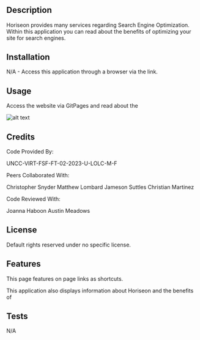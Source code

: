 # <Horiseon>

## Description

Horiseon provides many services regarding Search Engine Optimization. Within this application you can read about the benefits of optimizing your site for search engines.

## Installation

N/A - Access this application through a browser via the link.

## Usage

Access the website via GitPages and read about the 

![alt text](assets/images/screenshot.png)

## Credits

Code Provided By:

UNCC-VIRT-FSF-FT-02-2023-U-LOLC-M-F

Peers Collaborated With:

Christopher Snyder
Matthew Lombard
Jameson Suttles
Christian Martinez

Code Reviewed With:

Joanna Haboon
Austin Meadows

## License

Default rights reserved under no specific license.

## Features

This page features on page links as shortcuts.

This application also displays information about Horiseon and the benefits of 

## Tests

N/A